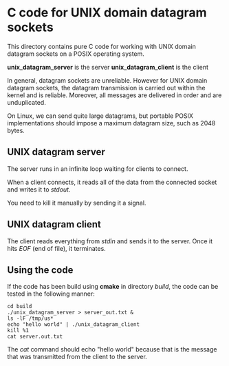 C code for UNIX domain datagram sockets
=======================================
This directory contains pure C code for working with UNIX domain datagram sockets
on a POSIX operating system.

**unix_datagram_server** is the server
**unix_datagram_client** is the client

In general, datagram sockets are unreliable.  However for UNIX domain datagram
sockets, the datagram transmission is carried out within the kernel and is reliable.
Moreover, all messages are delivered in order and are unduplicated.

On Linux, we can send quite large datagrams, but portable POSIX implementations should
impose a maximum datagram size, such as 2048 bytes.


UNIX datagram server
------------------
The server runs in an infinite loop waiting for clients to connect.

When a client connects, it reads all of the data from the connected socket and
writes it to *stdout*.

You need to kill it manually by sending it a signal.


UNIX datagram client
------------------
The client reads everything from *stdin* and sends it to the server.  Once it hits
*EOF* (end of file), it terminates.


Using the code
--------------
If the code has been build using **cmake** in directory *build*, the code can be
tested in the following manner:

    cd build
    ./unix_datagram_server > server_out.txt &
    ls -lF /tmp/us*
    echo "hello world" | ./unix_datagram_client
    kill %1
    cat server.out.txt

The *cat* command should echo "hello world" because that is the message that was
transmitted from the client to the server.
